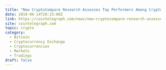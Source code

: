 ```yaml
---
title: "New CryptoCompare Research Assesses Top Performers Among Crypto Exchanges"
date: 2019-06-14T20:15:00Z
link: https://cointelegraph.com/news/new-cryptocompare-research-assesses-top-performers-among-crypto-exchanges?utm_medium=RSS&utm_source=hune
site: cointelegraph.com
topic: crypto
category:
  - Bitcoin
  - Cryptocurrency Exchange
  - Cryptocurrencies
  - Markets
  - Tradings
draft: false
---
```

